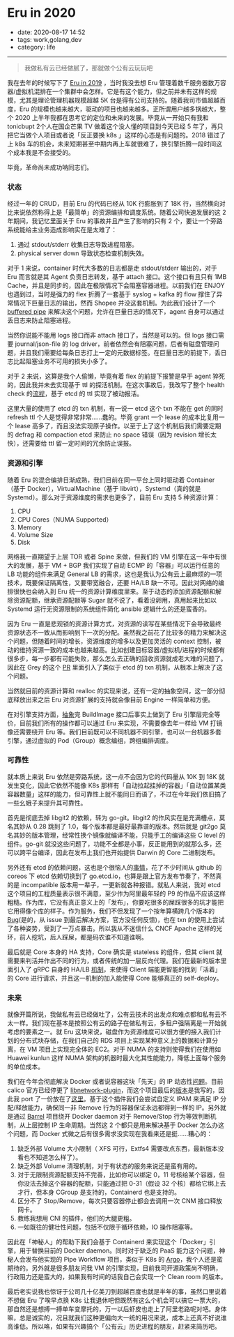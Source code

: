 # Eru in 2020

- date: 2020-08-17 14:52
- tags: work,golang,dev
- category: life

-------------------

> 我做私有云已经做腻了，那就做个公有云玩玩吧

我在去年的时候写下了 [Eru in 2019](https://cmgs.me/life/eru-in-2019) ，当时我没去想 Eru 管理着数千服务器数万容器/虚拟机混排在一个集群中会怎样。它是有这个能力，但之前并未有这样的规模，尤其是理论管理机器规模超越 5K 台是得有公司支持的。随着我司市值超越百度，Eru 的规模也越来越大，驱动的项目也越来越多。正所谓用户越多锅越大，整个 2020 上半年我都在思考它的定位和未来的发展。毕竟从一开始只有我和 tonicbupt 2个人在国企芒果 TV 做着这个没人懂的项目到今天已经 5 年了，再只把它当做个人项目或者说「反正要换 k8s 」这样的心态是有问题的。2018 错过了上 k8s 车的机会，未来短期甚至中期内再上车就很难了，换引擎折腾一段时间这个成本我是不会接受的。

毕竟，革命尚未成功呐同志们。

### 状态

经过一年的 CRUD，目前 Eru 的代码已经从 10K 行膨胀到了 18K 行，当然横向对比来说依然称得上是「最简单」的资源编排和调度系统。随着公司快速发展的这 2 年期间，我记忆里面关于 Eru 的事故并且产生了影响的只有 2 个，要让一个旁路系统能给主业务造成影响实在是太难了：

1. 通过 stdout/stderr 收集日志导致进程阻塞。
2. physical server down 导致状态检查机制失效。

对于 1 来说，container 时代大多数的日志都是走 stdout/stderr 输出的，对于 Eru 而言就是其 Agent 负责日志转发，基于 attach 接口。这个接口有且只有 1MB Cache，并且是同步的，因此在极限情况下会阻塞容器进程。以前我们在 ENJOY 也遇到过，当时是强力的 flex 折腾了一套基于 syslog + kafka 的 flow 撑住了异常情况下巨量日志的输出，然而 Shopee 并没这套机制。为此我们设计了一个 [buffered pipe](https://github.com/projecteru2/agent/pull/32) 来解决这个问题，允许在巨量日志的情况下，agent 自身可以通过丢日志来防止阻塞进程。

当然你说能不能用 logs 接口而非 attach 接口了，当然是可以的。但 logs 接口需要 journal/json-file 的 log driver，前者依然会有阻塞问题，后者有磁盘管理问题，并且我们需要给每条日志打上一定的元数据标签。在巨量日志的前提下，丢日志比起阻塞业务不可用的损失小多了。

对于 2 来说，这算是我个人偷懒，毕竟有着 flex 的前提下报警是早于 agent 猝死的，因此我并未去实现基于 ttl 的探活机制。在这次事故后，我改写了整个 health check 的[流程](https://github.com/projecteru2/core/pull/150)，基于 etcd 的 ttl 实现了被动报活。

这里大量的使用了 etcd 的 txn 机制，有一说一 etcd 这个 txn 不能在 get 的同时 refresh ttl 个人是觉得非常非常……蠢的。毕竟 grant 一个 lease 的成本比复用一个 lease 高多了，而且没法实现原子操作。以至于上了这个机制后我们需要定期的 defrag 和 compaction etcd 来防止 no space 错误（因为 revision 增长太快），还需要给 ttl 留一定时间的冗余防止误报。

### 资源和引擎

随着 Eru 的混合编排日渐成熟，我们目前在同一平台上同时驱动着 Container（基于 Docker），VirtualMachine（基于 libvirt），Systemd（真的就是 Systemd）。那么对于资源维度的需求也更多了，目前 Eru 支持 5 种资源计算：

1. CPU
2. CPU Cores（NUMA Supported）
3. Memory
4. Volume Size
5. Disk

网络我一直期望于上层 TOR 或者 Spine 来做，但我们的 VM 引擎在这一年中有很大的发展，基于 VM + BGP 我们实现了自动 ECMP 的「容器」可以运行任意的 LB 功能的组件来满足 General LB 的需求，这也是我认为公有云上最麻烦的一项技术，既要保证隔离性，又要带宽融合，还要 HA/LB 缺一不可。因此对网络的编排很快也会纳入到 Eru 统一的资源计算维度里来。至于动态的添加资源配额和解除资源配额，继承资源配额等 Sugar 就不说了，看着没卵用，真用起来比如以 Systemd 运行无资源限制的系统组件简化 ansible 逻辑什么的还是蛮香的。

因为 Eru 一直是悲观锁的资源计算方式，对资源的读写在某些情况下会导致最终资源状态不一致从而影响到下一次的分配。虽然我之前花了比较多的精力来解决这个问题，但随着时间的增长，资源维度的增多以及更加灵活的 context 控制，被动的维持资源一致的成本也越来越高。比如创建目标容器/虚拟机/进程的时候都有很多步，每一步都有可能失败，那么怎么去正确的回收资源就成老大难的问题了。因此在 Grey 的这个 [PR](https://github.com/projecteru2/core/pull/205) 里面引入了类似于 etcd 的 txn 机制，从根本上解决了这个问题。

当然就目前的资源计算和 realloc 的实现来说，还有一定的抽象空间，这一部分彻底释放出来之后 Eru 对资源扩展的支持就会像目前 Engine 一样简单和方便。

在对引擎支持方面，[抽象](https://github.com/projecteru2/core/pull/201)完 BuildImage 接口后事实上做到了 Eru 引擎层完全等价，目前我们所有的操作都可以通过 Eru 来实现，不需要像去年一样给 VM 打镜像还需要绕开 Eru 等。我们目前既可以不同机器不同引擎，也可以一台机器多套引擎，通过虚拟的 Pod（Group）概念编组，跨组编排调度。

### 可靠性

就本质上来说 Eru 依然是旁路系统，这一点不会因为它的代码量从 10K 到 18K 就发生变化，因此它依然不能像 K8s 那样有「自动拉起挂掉的容器」「自动位置某类容器数量」这样的能力，但可靠性上就不能同日而语了，不过在今年我们依旧搞了一些幺蛾子来提升其可靠性。

首先是彻底去掉 libgit2 的依赖，转为 go-git。libgit2 的作风实在是充满槽点，莫名其妙从 0.28 跳到了 1.0，每个版本都是最好最靠谱的版本。然后就是 git2go 莫名其妙的版本管理，经常性换个镜像就编译不能，只能手工的编译这些 C level 的组件。go-git 就没这些问题了，功能不全都是小事，反正能用到的就那么多，还可以跨平台编译，因此在发布上我们也开始提供 Darwin 的 Core 二进制发布。

另外还有 etcd 的依赖问题，这也是个很恼人的[事情](https://github.com/etcd-io/etcd/issues/11154)，花了不少时间从 github 的 coreos 下 etcd 依赖切换到了 go.etcd.io，也算是跟上官方发布节奏了，不然真的是 incompatible 版本用一辈子，一更新就各种报错。就私人来说，我对 etcd 这个项目的工程质量表示很不满意，至少作为阿里最年轻的 P9 的作品不应该这样粗糙。作为库，它没有真正意义上的「发布」，你要吃很多的屎踩很多的坑才能把它用得像个库的样子。作为服务，我们不但发现了一个按年算横跨几个版本的 [Bug](https://github.com/etcd-io/etcd/pull/12135)(是的，从 issue 到最后解决方案，官方没任何反馈)，也在 txn 的使用上尝试了各种姿势，受到了一万点暴击。所以我从不迷信什么 CNCF Apache 这样的光环，前人挖坑，后人踩屎，都是码农谁不知道谁啊。

最后就是 Core 本身的 HA 支持，Core 确实是 stateless 的组件，但其 client 就需要来判活并作出不同的行为，或者传统的加一层反向代理。我们在最新的版本里面引入了 gRPC 自身的 HA/LB [机制](https://github.com/projecteru2/core/pull/241)，来使得 Client 端能更智能的找到「活着」的 Core 进行请求，并且这一机制的加入能使得 Core 能够真正的 self-deploy。

### 未来

就像开篇所说，我做私有云已经做吐了，公有云技术的出发点和难点都和私有云不太一样。我们现在基本是按照公有云的路子在做私有云，多租户强隔离是一开始就考虑的要素之一。就 Eru 这块来说，磁盘作为资源维度可以很方便的接入我们计划的分布式块存储，在我们自己的 RDS 项目上实现某种意义上的数据和计算分离，在 VM 项目上实现完全体的 EC2。对于 NUMA 的支持则使得我们在使用如 Huawei kunlun 这样 NUMA 架构的机器时最大化其性能能力，降低上面每个服务的单位成本。

我们在今年会彻底解决 Docker 或者说容器这块「先天」的 IP 动态性[问题](https://github.com/moby/moby/pull/39961)。目前 calico 官方已经停更了 [libnetwork-plugin](https://github.com/projectcalico/libnetwork-plugin)，而这个项目最后的[版本](https://github.com/projectcalico/libnetwork-plugin/pull/183)是我写的，因此我 port 了一份放在了[这里](https://github.com/projecteru2/minions)。基于这个插件我们会尝试自定义 IPAM 来满足 IP 分配/释放能力，确保同一非 Remove 行为的容器保证永远都得到一样的 IP。另外就是通过 [Barrel](https://github.com/projecteru2/barrel) 项目绕开 Docker daemon 对于 Remove/Stop 行为等效判断机制，从上层控制 IP 生命周期。当然这 2 个都只是用来解决基于 Docker 怎么办这个问题，而 Docker 式微之后有很多需求没实现在我看来还是挺……糟心的：

1. 缺乏外部 Volume 大小限制（ XFS 可行，Extfs4 需要改点东西，最新版本没看也不知道怎么样了）。
2. 缺乏外部 Volume 清理机制，对于有状态的服务来说还是蛮有用的。
3. 对于无限制资源配额支持不完善，比如你可以绑定 0，11 号核给某个容器，但你没法去掉这个容器的配额，只能通过把 0-31（假设 32 个核）都给它绑上去才行，但本身 CGroup 是支持的，Containerd 也是支持的。
4. 区分不了 Stop/Remove，每次只要容器停止都会去调用一次 CNM 接口释放网卡。
5. 教练我想用 CNI 的插件，他们的大腿更粗。
6. 一如既往的健壮性问题，包括不仅限于循环依赖，IO 操作阻塞等。

因此在「神秘人」的帮助下我们会基于 Containerd 来实现这个「Docker」引擎，用于替换目前的 Docker daemon。同时对于缺乏的 PaaS 能力这个问题，神秘人会发布他实现的 Pipe Workflow 项目，类似于 K8s 的 [Argo](https://github.com/argoproj/argo)，我个人还是蛮期待的。另外就是很多朋友问我 VM 的引擎实现，目前我司开源政策尚不明确，行政阻力还是蛮大的，如果我有时间的话我自己会实现一个 Clean room 的版本。

最后老实说我也惊讶于公司几十亿美刀到超越百度也就是半年的事，虽然口里说着不想做 Eru 了唉早点换 K8s 让我退休吧但既然有这么个机会可以搞它一票大的，那自然还是想搏一搏单车变摩托的，万一以后虾皮也走上了阿里老路呢对吧。身体嘛，总是诚实的，况且就我们这种更偏向大一统的用况来说，成本上还真不好说谁高谁低。所以咯，如果有兴趣搞个「公有云」历史进程的朋友，赶紧来简历吧。